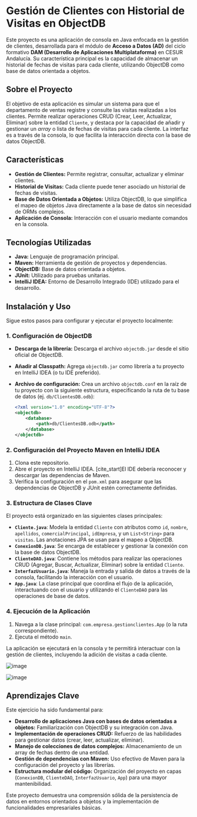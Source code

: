 # Gestión de Clientes con Historial de Visitas en ObjectDB

Este proyecto es una aplicación de consola en Java enfocada en la gestión de clientes, desarrollada para el módulo de **Acceso a Datos (AD)** del ciclo formativo **DAM (Desarrollo de Aplicaciones Multiplataforma)** en CESUR Andalucía. Su característica principal es la capacidad de almacenar un historial de fechas de visitas para cada cliente, utilizando ObjectDB como base de datos orientada a objetos.

## Sobre el Proyecto

El objetivo de esta aplicación es simular un sistema para que el departamento de ventas registre y consulte las visitas realizadas a los clientes. Permite realizar operaciones CRUD (Crear, Leer, Actualizar, Eliminar) sobre la entidad `Cliente`, y destaca por la capacidad de añadir y gestionar un *array* o lista de fechas de visitas para cada cliente. La interfaz es a través de la consola, lo que facilita la interacción directa con la base de datos ObjectDB.

## Características

* **Gestión de Clientes:** Permite registrar, consultar, actualizar y eliminar clientes. 
* **Historial de Visitas:** Cada cliente puede tener asociado un historial de fechas de visitas. 
* **Base de Datos Orientada a Objetos:** Utiliza ObjectDB, lo que simplifica el mapeo de objetos Java directamente a la base de datos sin necesidad de ORMs complejos.
* **Aplicación de Consola:** Interacción con el usuario mediante comandos en la consola.

## Tecnologías Utilizadas

* **Java:** Lenguaje de programación principal. 
* **Maven:** Herramienta de gestión de proyectos y dependencias. 
* **ObjectDB:** Base de datos orientada a objetos. 
* **JUnit:** Utilizado para pruebas unitarias.
* **IntelliJ IDEA:** Entorno de Desarrollo Integrado (IDE) utilizado para el desarrollo. 

## Instalación y Uso

Sigue estos pasos para configurar y ejecutar el proyecto localmente:

### 1. Configuración de ObjectDB

* **Descarga de la librería:** Descarga el archivo `objectdb.jar` desde el sitio oficial de ObjectDB. 
* **Añadir al Classpath:** Agrega `objectdb.jar` como librería a tu proyecto en IntelliJ IDEA (o tu IDE preferido). 
* **Archivo de configuración:** Crea un archivo `objectdb.conf` en la raíz de tu proyecto con la siguiente estructura, especificando la ruta de tu base de datos (ej. `db/ClientesDB.odb`): 

    ```xml
    <?xml version="1.0" encoding="UTF-8"?>
    <objectdb>
        <database>
            <path>db/ClientesDB.odb</path>
        </database>
    </objectdb>
    ```

### 2. Configuración del Proyecto Maven en IntelliJ IDEA

1.  Clona este repositorio.
2.  Abre el proyecto en IntelliJ IDEA. [cite_start]El IDE debería reconocer y descargar las dependencias de Maven. 
3.  Verifica la configuración en el `pom.xml` para asegurar que las dependencias de ObjectDB y JUnit estén correctamente definidas. 

### 3. Estructura de Clases Clave

El proyecto está organizado en las siguientes clases principales:

* **`Cliente.java`**: Modela la entidad `Cliente` con atributos como `id`, `nombre`, `apellidos`, `comercialPrincipal`, `idEmpresa`, y un `List<String>` para `visitas`. Las anotaciones JPA se usan para el mapeo a ObjectDB. 
* **`ConexionDB.java`**: Se encarga de establecer y gestionar la conexión con la base de datos ObjectDB. 
* **`ClienteDAO.java`**: Contiene los métodos para realizar las operaciones CRUD (Agregar, Buscar, Actualizar, Eliminar) sobre la entidad `Cliente`. 
* **`InterfazUsuario.java`**: Maneja la entrada y salida de datos a través de la consola, facilitando la interacción con el usuario. 
* **`App.java`**: La clase principal que coordina el flujo de la aplicación, interactuando con el usuario y utilizando el `ClienteDAO` para las operaciones de base de datos. 

### 4. Ejecución de la Aplicación

1.  Navega a la clase principal: `com.empresa.gestionclientes.App` (o la ruta correspondiente).
2.  Ejecuta el método `main`. 

La aplicación se ejecutará en la consola y te permitirá interactuar con la gestión de clientes, incluyendo la adición de visitas a cada cliente. 

![image](https://github.com/user-attachments/assets/306c651e-da22-4475-8382-668b4968ed07)

![image](https://github.com/user-attachments/assets/755452c5-f2d9-4ebc-ba3a-f1392cce8e7e)

## Aprendizajes Clave

Este ejercicio ha sido fundamental para:

* **Desarrollo de aplicaciones Java con bases de datos orientadas a objetos:** Familiarización con ObjectDB y su integración con Java. 
* **Implementación de operaciones CRUD:** Refuerzo de las habilidades para gestionar datos (crear, leer, actualizar, eliminar). 
* **Manejo de colecciones de datos complejos:** Almacenamiento de un array de fechas dentro de una entidad. 
* **Gestión de dependencias con Maven:** Uso efectivo de Maven para la configuración del proyecto y las librerías. 
* **Estructura modular del código:** Organización del proyecto en capas (`ConexionDB`, `ClienteDAO`, `InterfazUsuario`, `App`) para una mayor mantenibilidad. 

Este proyecto demuestra una comprensión sólida de la persistencia de datos en entornos orientados a objetos y la implementación de funcionalidades empresariales básicas.
